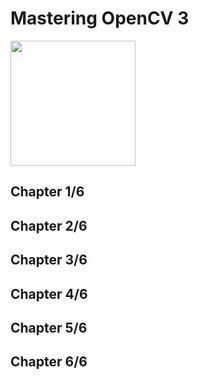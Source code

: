 # Mastering OpenCV 3
<img src="../../covers/9781786467171.jpg" width="200"/>

## Chapter 1/6
## Chapter 2/6
## Chapter 3/6
## Chapter 4/6
## Chapter 5/6
## Chapter 6/6
